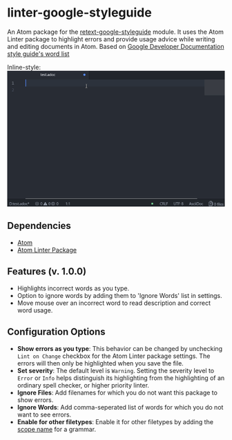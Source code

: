 # linter-google-styleguide
An Atom package for the [retext-google-styleguide](https://github.com/gaurav-nelson/retext-google-styleguide) module. It uses the Atom Linter package to highlight errors and provide usage advice while writing and editing documents in Atom. Based on [Google Developer Documentation style guide's word list](https://developers.google.com/style/word-list#word-list) 

Inline-style: 
![linter-google-styleguide](https://raw.githubusercontent.com/gaurav-nelson/linter-google-styleguide/master/linter-google-styleguide.gif)

## Dependencies
* [Atom](https://atom.io/)
* [Atom Linter Package](https://atom.io/packages/linter)

## Features (v. 1.0.0)
* Highlights incorrect words as you type.
* Option to ignore words by adding them to 'Ignore Words' list in settings.
* Move mouse over an incorrect word to read description and correct word usage.

## Configuration Options
* **Show errors as you type**: This behavior can be changed by unchecking `Lint on Change` checkbox for the Atom Linter package settings. The errors will then only be highlighted when you save the file.
* **Set severity**: The default level is `Warning`. Setting the severity level to `Error` or `Info` helps distinguish its highlighting from the highlighting of an ordinary spell checker, or higher priority linter.
* **Ignore Files**: Add filenames for which you do not want this package to show errors. 
* **Ignore Words**: Add comma-seperated list of words for which you do not want to see errors. 
* **Enable for other filetypes**: Enable it for other filetypes by adding the [scope name](https://atom.io/packages/file-types) for a grammar.
